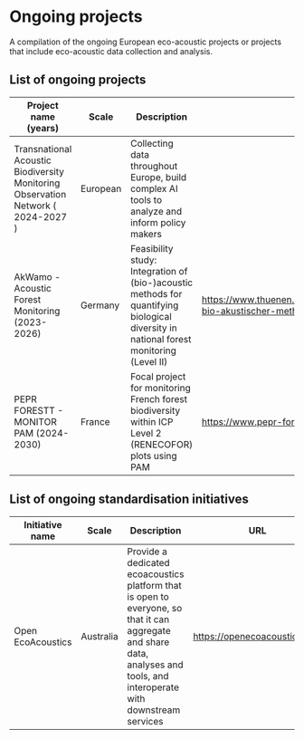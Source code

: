 # Ongoing projects

A compilation of the ongoing European eco-acoustic projects or projects that include eco-acoustic data collection and analysis. 

## List of ongoing projects

| Project name (years) | Scale | Description | URL |
|---------------------|-------|--------------------|------|
| Transnational Acoustic Biodiversity Monitoring Observation Network ( 2024-2027 ) | European | Collecting data throughout Europe, build complex AI tools to analyze and inform policy makers | |
| AkWamo - Acoustic Forest Monitoring (2023-2026) | Germany | Feasibility study: Integration of (bio-)acoustic methods for quantifying biological diversity in national forest monitoring (Level II) | https://www.thuenen.de/en/fachinstitute/waldoekosysteme/querschnittsgruppen/naturschutz/projekte/integration-bio-akustischer-methoden-fuer-die-quantifizierung-biologischer-vielfalt-in-das-waldmonitoring-akwamo |
| PEPR FORESTT - MONITOR PAM (2024-2030) | France | Focal project for monitoring French forest biodiversity within ICP Level 2 (RENECOFOR) plots using PAM | https://www.pepr-forestt.org/ |

## List of ongoing standardisation initiatives

| Initiative name | Scale | Description | URL |
|---------------------|-------|--------------------|------|
| Open EcoAcoustics | Australia | Provide a dedicated ecoacoustics platform that is open to everyone, so that it can aggregate and share data, analyses and tools, and interoperate with downstream services | https://openecoacoustics.org/ |
